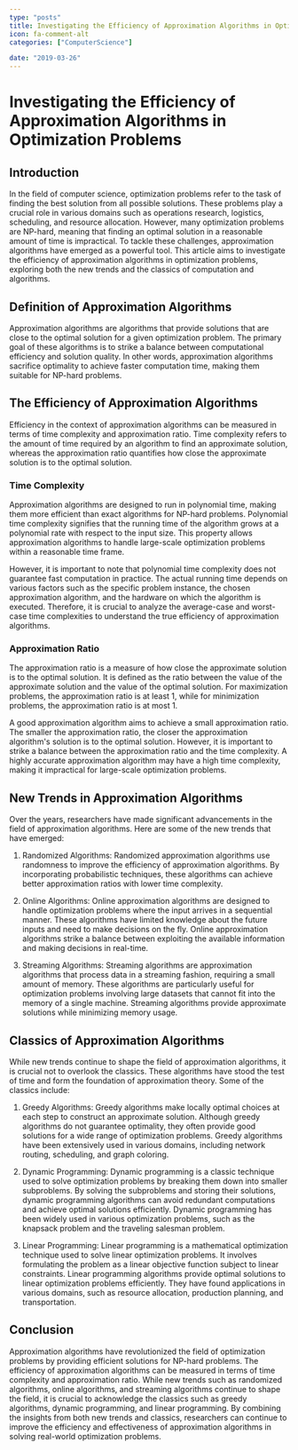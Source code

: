 ```yaml
---
type: "posts"
title: Investigating the Efficiency of Approximation Algorithms in Optimization Problems
icon: fa-comment-alt
categories: ["ComputerScience"]

date: "2019-03-26"
---
```




# Investigating the Efficiency of Approximation Algorithms in Optimization Problems

## Introduction

In the field of computer science, optimization problems refer to the task of finding the best solution from all possible solutions. These problems play a crucial role in various domains such as operations research, logistics, scheduling, and resource allocation. However, many optimization problems are NP-hard, meaning that finding an optimal solution in a reasonable amount of time is impractical. To tackle these challenges, approximation algorithms have emerged as a powerful tool. This article aims to investigate the efficiency of approximation algorithms in optimization problems, exploring both the new trends and the classics of computation and algorithms.

## Definition of Approximation Algorithms

Approximation algorithms are algorithms that provide solutions that are close to the optimal solution for a given optimization problem. The primary goal of these algorithms is to strike a balance between computational efficiency and solution quality. In other words, approximation algorithms sacrifice optimality to achieve faster computation time, making them suitable for NP-hard problems.

## The Efficiency of Approximation Algorithms

Efficiency in the context of approximation algorithms can be measured in terms of time complexity and approximation ratio. Time complexity refers to the amount of time required by an algorithm to find an approximate solution, whereas the approximation ratio quantifies how close the approximate solution is to the optimal solution.

### Time Complexity

Approximation algorithms are designed to run in polynomial time, making them more efficient than exact algorithms for NP-hard problems. Polynomial time complexity signifies that the running time of the algorithm grows at a polynomial rate with respect to the input size. This property allows approximation algorithms to handle large-scale optimization problems within a reasonable time frame.

However, it is important to note that polynomial time complexity does not guarantee fast computation in practice. The actual running time depends on various factors such as the specific problem instance, the chosen approximation algorithm, and the hardware on which the algorithm is executed. Therefore, it is crucial to analyze the average-case and worst-case time complexities to understand the true efficiency of approximation algorithms.

### Approximation Ratio

The approximation ratio is a measure of how close the approximate solution is to the optimal solution. It is defined as the ratio between the value of the approximate solution and the value of the optimal solution. For maximization problems, the approximation ratio is at least 1, while for minimization problems, the approximation ratio is at most 1.

A good approximation algorithm aims to achieve a small approximation ratio. The smaller the approximation ratio, the closer the approximation algorithm's solution is to the optimal solution. However, it is important to strike a balance between the approximation ratio and the time complexity. A highly accurate approximation algorithm may have a high time complexity, making it impractical for large-scale optimization problems.

## New Trends in Approximation Algorithms

Over the years, researchers have made significant advancements in the field of approximation algorithms. Here are some of the new trends that have emerged:

1. Randomized Algorithms: Randomized approximation algorithms use randomness to improve the efficiency of approximation algorithms. By incorporating probabilistic techniques, these algorithms can achieve better approximation ratios with lower time complexity.

2. Online Algorithms: Online approximation algorithms are designed to handle optimization problems where the input arrives in a sequential manner. These algorithms have limited knowledge about the future inputs and need to make decisions on the fly. Online approximation algorithms strike a balance between exploiting the available information and making decisions in real-time.

3. Streaming Algorithms: Streaming algorithms are approximation algorithms that process data in a streaming fashion, requiring a small amount of memory. These algorithms are particularly useful for optimization problems involving large datasets that cannot fit into the memory of a single machine. Streaming algorithms provide approximate solutions while minimizing memory usage.

## Classics of Approximation Algorithms

While new trends continue to shape the field of approximation algorithms, it is crucial not to overlook the classics. These algorithms have stood the test of time and form the foundation of approximation theory. Some of the classics include:

1. Greedy Algorithms: Greedy algorithms make locally optimal choices at each step to construct an approximate solution. Although greedy algorithms do not guarantee optimality, they often provide good solutions for a wide range of optimization problems. Greedy algorithms have been extensively used in various domains, including network routing, scheduling, and graph coloring.

2. Dynamic Programming: Dynamic programming is a classic technique used to solve optimization problems by breaking them down into smaller subproblems. By solving the subproblems and storing their solutions, dynamic programming algorithms can avoid redundant computations and achieve optimal solutions efficiently. Dynamic programming has been widely used in various optimization problems, such as the knapsack problem and the traveling salesman problem.

3. Linear Programming: Linear programming is a mathematical optimization technique used to solve linear optimization problems. It involves formulating the problem as a linear objective function subject to linear constraints. Linear programming algorithms provide optimal solutions to linear optimization problems efficiently. They have found applications in various domains, such as resource allocation, production planning, and transportation.

## Conclusion

Approximation algorithms have revolutionized the field of optimization problems by providing efficient solutions for NP-hard problems. The efficiency of approximation algorithms can be measured in terms of time complexity and approximation ratio. While new trends such as randomized algorithms, online algorithms, and streaming algorithms continue to shape the field, it is crucial to acknowledge the classics such as greedy algorithms, dynamic programming, and linear programming. By combining the insights from both new trends and classics, researchers can continue to improve the efficiency and effectiveness of approximation algorithms in solving real-world optimization problems.